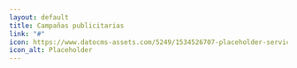 ```yaml
---
layout: default
title: Campañas publicitarias
link: "#"
icon: https://www.datocms-assets.com/5249/1534526707-placeholder-services.png
icon_alt: Placeholder
---
```


